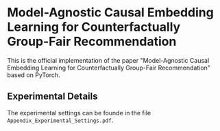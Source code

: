 # Model-Agnostic Causal Embedding Learning for Counterfactually Group-Fair Recommendation
This is the official implementation of the paper "Model-Agnostic Causal Embedding Learning for
Counterfactually Group-Fair Recommendation" based on PyTorch.

## Experimental Details
The experimental settings can be founde in the file `Appendix_Experimental_Settings.pdf`. 
